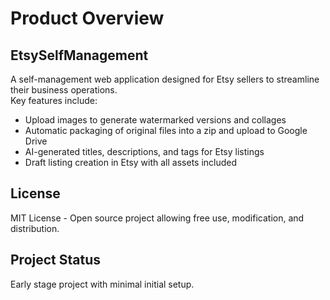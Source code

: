 # Product Overview

## EtsySelfManagement
A self-management web application designed for Etsy sellers to streamline their business operations.  
Key features include:
- Upload images to generate watermarked versions and collages
- Automatic packaging of original files into a zip and upload to Google Drive
- AI-generated titles, descriptions, and tags for Etsy listings
- Draft listing creation in Etsy with all assets included

## License
MIT License - Open source project allowing free use, modification, and distribution.

## Project Status
Early stage project with minimal initial setup.